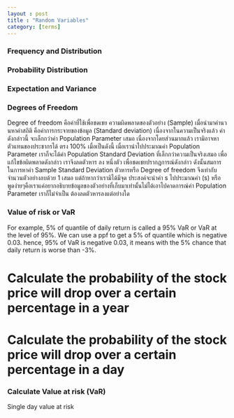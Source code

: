 ```yaml
---
layout : post
title : "Random Variables"
category: [terms]
---
```


### Frequency and Distribution

### Probability Distribution

### Expectation and Variance

### Degrees of Freedom
Degree of freedom คือค่าที่ใช้เพื่อชดเชย ความผิดพลาดของตัวอย่าง (Sample) เมื่อนำมาคำนวนหาค่าสถิติ คือค่าการกระจายของข้อมูล (Standard deviation)     เนื่องจากในความเป็นจริงแล้ว ค่าดังกล่าวนี้ จะเล็กกว่าค่า  Population Parameter เสมอ เนื่องจากโดยส่วนมากแล้ว เรามิอาจหาตัวแทนของประชากรได้ ตรง 100% เมื่อเป็นดังนี้ เมื่อเรานำไปประมาณค่า Population Parameter เราก็จะได้ค่า Population Standard Deviation ที่เล็กกว่าความเป็นจริงเสมอ  เพื่อแก้ไขข้อผิดพลาดดังกล่าว เราจึงลดตัวหาร ลง หนึ่งตัว เพื่อชดเชยปรากฎการณ์ดังกล่าว ดังนั้นสมการในการหาค่า Sample Standard Deviation ตัวหารหรือ Degree of freedom จึงเท่ากับจำนวนตัวอย่างลบด้วย 1 เสมอ  แต่ถ้าหากว่าเรามิได้มีจุด ประสงค์จะนำค่า  s ไปประมาณค่า (s) หรือพูดง่ายๆคือเราแค่อยากอธิบายข้อมูลของตัวอย่างที่เก็บมาเท่านั้นไม่ได้เอาไปคาดการณ์ค่า   Population Parameter เราก็ไม่จำเป็น ต้องลดตัวหารลงแต่อย่างใด

###  Value of risk or VaR

For example, 5% of quantile of daily return is called a 95% VaR or VaR at the level of 95%. We can use a ppf to get a 5% of quantile which is negative 0.03. hence, 95% of VaR is negative 0.03, it means with the 5% chance that daily return is worse than -3%.


# Calculate the probability of the stock price will drop over a certain percentage in a year

# Calculate the probability of the stock price will drop over a certain percentage in a day

### Calculate Value at risk (VaR)
Single day value at risk

[1]: https://sites.google.com/site/mystatistics01/chapter1/population-and-sample "Population and Sample"
